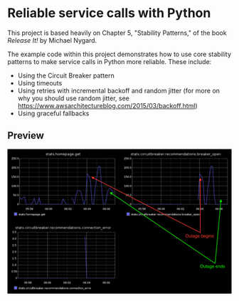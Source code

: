 # Reliable service calls with Python

This project is based heavily on Chapter 5, "Stability Patterns," of the book
*Release It!* by Michael Nygard.

The example code within this project demonstrates how to use core stability
patterns to make service calls in Python more reliable. These include:

* Using the Circuit Breaker pattern
* Using timeouts
* Using retries with incremental backoff and random jitter (for more on why you should use random jitter, see https://www.awsarchitectureblog.com/2015/03/backoff.html)
* Using graceful fallbacks

## Preview

![Graphs during an outage simulation](images/outage_simulation.png)
